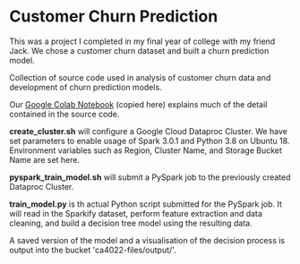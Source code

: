 # Customer Churn Prediction

This was a project I completed in my final year of college with my friend Jack. We chose a customer churn dataset and built a churn prediction model.


Collection of source code used in analysis of customer churn data and development of churn prediction models.

Our [Google Colab Notebook](churn_prediction_ca4022.ipynb) (copied here) explains much of the detail contained in the source code.

**create_cluster.sh** will configure a Google Cloud Dataproc Cluster. We have set parameters to enable usage of Spark 3.0.1 and Python 3.8 on Ubuntu 18. Environment variables such as Region, Cluster Name, and Storage Bucket Name are set here.


**pyspark_train_model.sh** will submit a PySpark job to the previously created Dataproc Cluster.

**train_model.py** is th actual Python script submitted for the PySpark job. It will read in the Sparkify dataset, perform feature extraction and data cleaning, and build a decision tree model using the resulting data. 

A saved version of the model and a visualisation of the decision process is output into the bucket 'ca4022-files/output/'.

